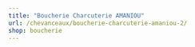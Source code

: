 ```yaml
---
title: "Boucherie Charcuterie AMANIOU"
url: /chevanceaux/boucherie-charcuterie-amaniou-2/
shop: boucherie
---
```

